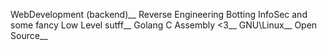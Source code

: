 WebDevelopment (backend)__
Reverse Engineering Botting InfoSec and some fancy Low Level sutff__
Golang C Assembly <3__
GNU\Linux__
Open Source__
